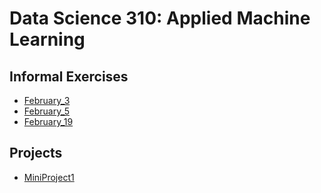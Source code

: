 # Data Science 310: Applied Machine Learning

## Informal Exercises
- [February_3](https://andrewevanwm.github.io/DataScience310/February_3.html)
- [February_5](https://andrewevanwm.github.io/DataScience310/February_5.html)
- [February_19](https://andrewevanwm.github.io/DataScience310/February_19.html)

## Projects
- [MiniProject1](https://andrewevanwm.github.io/DataScience310/MiniProject1.html)
